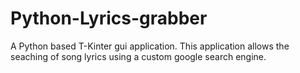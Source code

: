# Python-Lyrics-grabber
A Python based T-Kinter gui application. This application allows the seaching of song lyrics using a custom google search engine.
